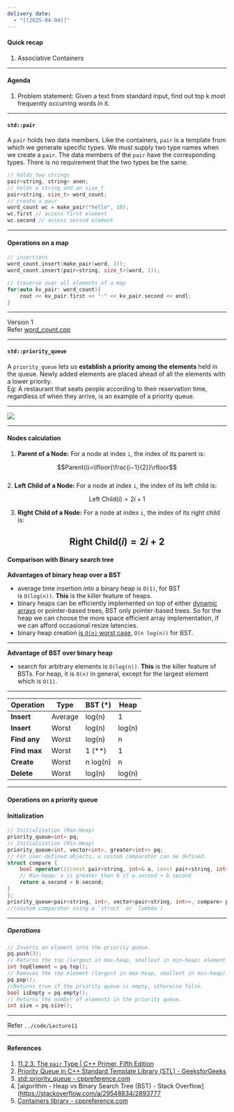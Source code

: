 ```yaml
---
delivery date:
  - "[[2025-04-04]]"
---
```

#### Quick recap
1. Associative Containers
	
---
#### Agenda
1. Problem statement: Given a text from standard input, find out top k most frequently occurring words in it.
---
#### `std::pair`

A `pair` holds two data members. Like the containers, `pair` is a template from which we generate specific types. We must supply two type names when we create a `pair`. The data members of the `pair` have the corresponding types. There is no requirement that the two types be the same.
```c++
// holds two strings
pair<string, string> anon;       
// holds a string and an size_t
pair<string, size_t> word_count; 
// create a pair
word_count wc = make_pair("hello", 10);
wc.first // access first element
wc.second // access second element
```

---
#### Operations on a map
```c++
// insertions
word_count.insert(make_pair(word, 1));
word_count.insert(pair<string, size_t>(word, 1));

// traverse over all elements of a map
for(auto kv_pair: word_count){
	cout << kv_pair.first << ":" << kv_pair.second << endl;
}

```
---
Version 1  
Refer [word_count.cpp](code/Lecture11/word_count.cpp)

---
#### `std::priority_queue`
A `priority_queue` lets us **establish a priority among the elements** held in the queue. Newly added elements are placed ahead of all the elements with a lower priority.   
Eg: A restaurant that seats people according to their reservation time, regardless of when they arrive, is an example of a priority queue.

---
![](https://external-content.duckduckgo.com/iu/?u=https%3A%2F%2Fwww.zenalc.com%2Fwp-content%2Fuploads%2F2021%2F01%2FminMaxHeap-1200x620.png&f=1&nofb=1&ipt=c35815d046f2041267707c7f0a6be575c66ec1719cf5b754361539e3112831e6&ipo=images)

---
#### Nodes calculation
1. **Parent of a Node:** For a node at index `i`, the index of its parent is:

$$Parent(i)=\lfloor{\frac{i−1}{2}}\rfloor$$  
2. **Left Child of a Node:** For a node at index `i`, the index of its left child is:

$$ \text{Left Child}(i) = 2i + 1$$  

3. **Right Child of a Node:**
For a node at index `i`, the index of its right child is:

$$ \text{Right Child}(i) = 2i + 2$$
---
#### Comparison with Binary search tree

**Advantages of binary heap over a BST**

- average time insertion into a binary heap is `O(1)`, for BST is `O(log(n))`. **This** is the killer feature of heaps.
- binary heaps can be efficiently implemented on top of either [dynamic arrays](https://en.wikipedia.org/wiki/Dynamic_array) or pointer-based trees, BST only pointer-based trees. So for the heap we can choose the more space efficient array implementation, if we can afford occasional resize latencies.    
- binary heap creation [is `O(n)` worst case](https://en.wikipedia.org/wiki/Binary_heap#Building_a_heap), `O(n log(n))` for BST.

---

**Advantage of BST over binary heap**

- search for arbitrary elements is `O(log(n))`. **This** is the killer feature of BSTs.
    For heap, it is `O(n)` in general, except for the largest element which is `O(1)`.
---

| **Operation** | **Type** | **BST (*)** | **Heap** |
| ------------- | -------- | ----------- | -------- |
| **Insert**    | Average  | log(n)      | 1        |
| **Insert**    | Worst    | log(n)      | log(n)   |
| **Find any**  | Worst    | log(n)      | n        |
| **Find max**  | Worst    | 1 (**)      | 1        |
| **Create**    | Worst    | n log(n)    | n        |
| **Delete**    | Worst    | log(n)      | log(n)   |

---
#### Operations on a priority queue

#### Initialization

```c++
// Initialization (Max-Heap)
priority_queue<int> pq;
// Initialization (Min-Heap)
priority_queue<int, vector<int>, greater<int>> pq;
// For user-defined objects, a custom comparator can be defined.
struct compare {
	bool operator()(const pair<string, int>& a, const pair<string, int>& b) {
	// Min-heap: a is greater than b if a.second > b.second
	return a.second > b.second; 
}
};
priority_queue<pair<string, int>, vector<pair<string, int>>, compare> pq;
//(custom comparator using a `struct` or `lambda`)
```
---
##### Operations

```c++
// Inserts an element into the priority queue.
pq.push(3);
// Returns the top (largest in max-heap, smallest in min-heap) element without removing it.
int topElement = pq.top();
// Removes the top element (largest in max-heap, smallest in min-heap).
pq.pop();
//Returns true if the priority queue is empty, otherwise false.	
bool isEmpty = pq.empty();
// Returns the number of elements in the priority queue.
int size = pq.size();
```

---
Refer  `../code/Lecture11`

---
#### References
1. [11.2.3. The `pair` Type  | C++ Primer, Fifth Edition](https://cpp-primer.pages.dev/book/108-11.2._overview_of_the_associative_containers.html#filepos2758977)
2. [Priority Queue in C++ Standard Template Library (STL) - GeeksforGeeks](https://www.geeksforgeeks.org/priority-queue-in-cpp-stl)
3. [std::priority_queue - cppreference.com](https://en.cppreference.com/w/cpp/container/priority_queue)
4. [algorithm - Heap vs Binary Search Tree (BST) - Stack Overflow](https://stackoverflow.com/a/29548834/2893777
5. [Containers library - cppreference.com](https://en.cppreference.com/w/cpp/container)